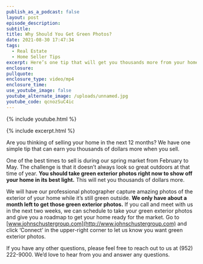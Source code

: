 ```yaml
---
publish_as_a_podcast: false
layout: post
episode_description:
subtitle:
title: Why Should You Get Green Photos?
date: 2021-08-30 17:47:34
tags:
  - Real Estate
  - Home Seller Tips
excerpt: Here’s one tip that will get you thousands more from your home sale.
enclosure:
pullquote:
enclosure_type: video/mp4
enclosure_time:
use_youtube_image: false
youtube_alternate_image: /uploads/unnamed.jpg
youtube_code: qcnozSuC4ic
---
```

{% include youtube.html %}

{% include excerpt.html %}

Are you thinking of selling your home in the next 12 months? We have one simple tip that can earn you thousands of dollars more when you sell.

One of the best times to sell is during our spring market from February to May. The challenge is that it doesn’t always look so great outdoors at that time of year. **You should take green exterior photos right now to show off your home in its best light.** This will net you thousands of dollars more.

We will have our professional photographer capture amazing photos of the exterior of your home while it’s still green outside. **We only have about a month left to get those green exterior photos.** If you call and meet with us in the next two weeks, we can schedule to take your green exterior photos and give you a roadmap to get your home ready for the market. Go to [www.johnschustergroup.com](http://www.johnschustergroup.com) and click ‘Connect’ in the upper-right corner to let us know you want green exterior photos.

If you have any other questions, please feel free to reach out to us at (952) 222-9000. We’d love to hear from you and answer any questions.

&nbsp;
